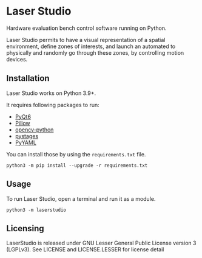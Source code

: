 # Laser Studio

Hardware evaluation bench control software running on Python.

Laser Studio permits to have a visual representation of a spatial environment,
define zones of interests, and launch an automated to physically and randomly
go through these zones, by controlling motion devices.

## Installation

Laser Studio works on Python 3.9+.

It requires following packages to run:

- [PyQt6]
- [Pillow]
- [opencv-python]
- [pystages]
- [PyYAML]

You can install those by using the `requirements.txt` file.

```shell
python3 -m pip install --upgrade -r requirements.txt
```

## Usage

To run Laser Studio, open a terminal and run it as a module.

```shell
python3 -m laserstudio
``````

## Licensing

LaserStudio is released under GNU Lesser General Public License version 3 (LGPLv3). See LICENSE and LICENSE.LESSER for license detail

[PyQt6]: https://pypi.org/project/PyQt6/
[Pillow]: https://pillow.readthedocs.io/en/stable/index.html
[opencv-python]: https://github.com/opencv/opencv-python
[PyYAML]: https://pypi.org/project/PyYAML/
[pystages]: https://github.com/Ledger-Donjon/pystages
